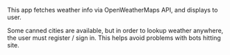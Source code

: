 This app fetches weather info via OpenWeatherMaps API, and displays to user.

Some canned cities are available, but in order to lookup weather anywhere,
the user must register / sign in. This helps avoid problems with bots hitting site.
